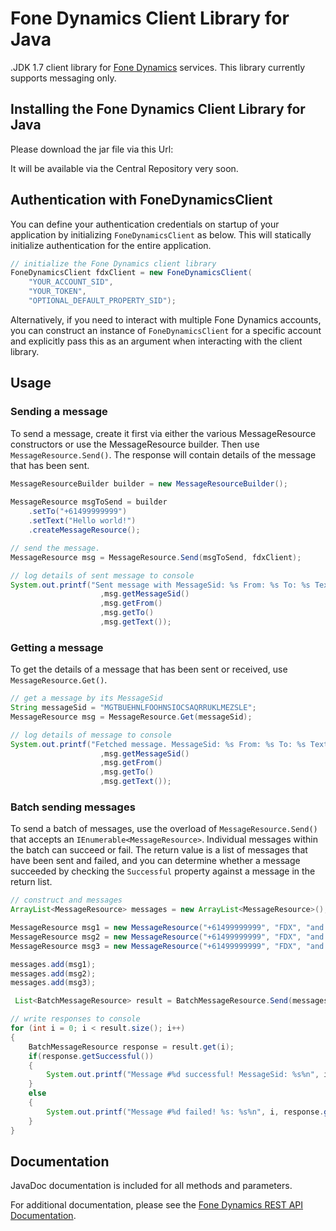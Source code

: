 # Fone Dynamics Client Library for Java

.JDK 1.7 client library for [Fone Dynamics](https://www.fonedynamics.com/) services.  This library currently supports messaging only.

## Installing the Fone Dynamics Client Library for Java

Please download the jar file via this Url:

It will be available via the Central Repository very soon.

## Authentication with FoneDynamicsClient

You can define your authentication credentials on startup of your application by initializing `FoneDynamicsClient` as below. This will statically initialize authentication for the entire application.

```java
// initialize the Fone Dynamics client library
FoneDynamicsClient fdxClient = new FoneDynamicsClient(
    "YOUR_ACCOUNT_SID", 
    "YOUR_TOKEN",
    "OPTIONAL_DEFAULT_PROPERTY_SID");
```

Alternatively, if you need to interact with multiple Fone Dynamics accounts, you can construct an instance of `FoneDynamicsClient` for a specific account and explicitly pass this as an argument when interacting with the client library.

## Usage

### Sending a message

To send a message, create it first via either the various MessageResource constructors or use the MessageResource builder.
Then use `MessageResource.Send()`.  The response will contain details of the message that has been sent.

```java
MessageResourceBuilder builder = new MessageResourceBuilder();
            
MessageResource msgToSend = builder
    .setTo("+61499999999")
    .setText("Hello world!")
    .createMessageResource();

// send the message.
MessageResource msg = MessageResource.Send(msgToSend, fdxClient);

// log details of sent message to console
System.out.printf("Sent message with MessageSid: %s From: %s To: %s Text: %s"
                    ,msg.getMessageSid()
                    ,msg.getFrom()
                    ,msg.getTo()
                    ,msg.getText());
```

### Getting a message

To get the details of a message that has been sent or received, use `MessageResource.Get()`.

```java
// get a message by its MessageSid
String messageSid = "MGTBUEHNLFOOHNSIOCSAQRRUKLMEZSLE";
MessageResource msg = MessageResource.Get(messageSid);

// log details of message to console
System.out.printf("Fetched message. MessageSid: %s From: %s To: %s Text: %s"
                    ,msg.getMessageSid()
                    ,msg.getFrom()
                    ,msg.getTo()
                    ,msg.getText());
```

### Batch sending messages

To send a batch of messages, use the overload of `MessageResource.Send()` that accepts an `IEnumerable<MessageResource>`.  Individual messages within the batch can succeed or fail. The return value is a list of messages that have been sent and failed, and you can determine whether a message succeeded by checking the `Successful` property against a message in the return list.

```java
// construct and messages
ArrayList<MessageResource> messages = new ArrayList<MessageResource>();

MessageResource msg1 = new MessageResource("+61499999999", "FDX", "and a one");
MessageResource msg2 = new MessageResource("+61499999999", "FDX", "and a two");
MessageResource msg3 = new MessageResource("+61499999999", "FDX", "and a one, two, three!");

messages.add(msg1);
messages.add(msg2);
messages.add(msg3);

 List<BatchMessageResource> result = BatchMessageResource.Send(messages, fdxClient);

// write responses to console
for (int i = 0; i < result.size(); i++)
{
    BatchMessageResource response = result.get(i);
    if(response.getSuccessful())
    {
        System.out.printf("Message #%d successful! MessageSid: %s%n", i, response.getMessageSid());
    }
    else
    {
        System.out.printf("Message #%d failed! %s: %s%n", i, response.getErrorCode(), response.getErrorMessage());
    }
}
```

## Documentation

JavaDoc documentation is included for all methods and parameters.

For additional documentation, please see the [Fone Dynamics REST API Documentation](https://www.fonedynamics.com/docs/rest-api).
